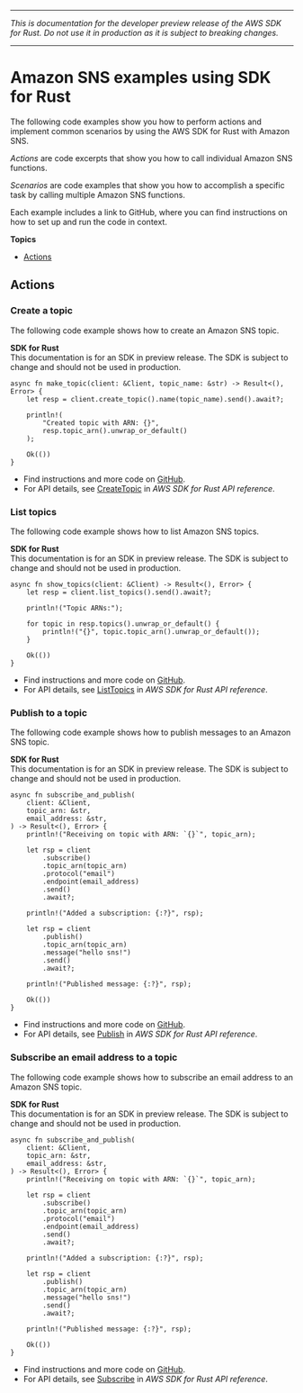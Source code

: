 --------

 *This is documentation for the developer preview release of the AWS SDK for Rust\. Do not use it in production as it is subject to breaking changes\.* 

--------

# Amazon SNS examples using SDK for Rust<a name="rust_sns_code_examples"></a>

The following code examples show you how to perform actions and implement common scenarios by using the AWS SDK for Rust with Amazon SNS\.

*Actions* are code excerpts that show you how to call individual Amazon SNS functions\.

*Scenarios* are code examples that show you how to accomplish a specific task by calling multiple Amazon SNS functions\.

Each example includes a link to GitHub, where you can find instructions on how to set up and run the code in context\.

**Topics**
+ [Actions](#w14aac14b9c61c13)

## Actions<a name="w14aac14b9c61c13"></a>

### Create a topic<a name="sns_CreateTopic_rust_topic"></a>

The following code example shows how to create an Amazon SNS topic\.

**SDK for Rust**  
This documentation is for an SDK in preview release\. The SDK is subject to change and should not be used in production\.
  

```
async fn make_topic(client: &Client, topic_name: &str) -> Result<(), Error> {
    let resp = client.create_topic().name(topic_name).send().await?;

    println!(
        "Created topic with ARN: {}",
        resp.topic_arn().unwrap_or_default()
    );

    Ok(())
}
```
+  Find instructions and more code on [GitHub](https://github.com/awsdocs/aws-doc-sdk-examples/tree/main/rust_dev_preview/sns#code-examples)\. 
+  For API details, see [CreateTopic](https://docs.rs/releases/search?query=aws-sdk) in *AWS SDK for Rust API reference*\. 

### List topics<a name="sns_ListTopics_rust_topic"></a>

The following code example shows how to list Amazon SNS topics\.

**SDK for Rust**  
This documentation is for an SDK in preview release\. The SDK is subject to change and should not be used in production\.
  

```
async fn show_topics(client: &Client) -> Result<(), Error> {
    let resp = client.list_topics().send().await?;

    println!("Topic ARNs:");

    for topic in resp.topics().unwrap_or_default() {
        println!("{}", topic.topic_arn().unwrap_or_default());
    }

    Ok(())
}
```
+  Find instructions and more code on [GitHub](https://github.com/awsdocs/aws-doc-sdk-examples/tree/main/rust_dev_preview/sns#code-examples)\. 
+  For API details, see [ListTopics](https://docs.rs/releases/search?query=aws-sdk) in *AWS SDK for Rust API reference*\. 

### Publish to a topic<a name="sns_Publish_rust_topic"></a>

The following code example shows how to publish messages to an Amazon SNS topic\.

**SDK for Rust**  
This documentation is for an SDK in preview release\. The SDK is subject to change and should not be used in production\.
  

```
async fn subscribe_and_publish(
    client: &Client,
    topic_arn: &str,
    email_address: &str,
) -> Result<(), Error> {
    println!("Receiving on topic with ARN: `{}`", topic_arn);

    let rsp = client
        .subscribe()
        .topic_arn(topic_arn)
        .protocol("email")
        .endpoint(email_address)
        .send()
        .await?;

    println!("Added a subscription: {:?}", rsp);

    let rsp = client
        .publish()
        .topic_arn(topic_arn)
        .message("hello sns!")
        .send()
        .await?;

    println!("Published message: {:?}", rsp);

    Ok(())
}
```
+  Find instructions and more code on [GitHub](https://github.com/awsdocs/aws-doc-sdk-examples/tree/main/rust_dev_preview/sns#code-examples)\. 
+  For API details, see [Publish](https://docs.rs/releases/search?query=aws-sdk) in *AWS SDK for Rust API reference*\. 

### Subscribe an email address to a topic<a name="sns_Subscribe_rust_topic"></a>

The following code example shows how to subscribe an email address to an Amazon SNS topic\.

**SDK for Rust**  
This documentation is for an SDK in preview release\. The SDK is subject to change and should not be used in production\.
  

```
async fn subscribe_and_publish(
    client: &Client,
    topic_arn: &str,
    email_address: &str,
) -> Result<(), Error> {
    println!("Receiving on topic with ARN: `{}`", topic_arn);

    let rsp = client
        .subscribe()
        .topic_arn(topic_arn)
        .protocol("email")
        .endpoint(email_address)
        .send()
        .await?;

    println!("Added a subscription: {:?}", rsp);

    let rsp = client
        .publish()
        .topic_arn(topic_arn)
        .message("hello sns!")
        .send()
        .await?;

    println!("Published message: {:?}", rsp);

    Ok(())
}
```
+  Find instructions and more code on [GitHub](https://github.com/awsdocs/aws-doc-sdk-examples/tree/main/rust_dev_preview/sns#code-examples)\. 
+  For API details, see [Subscribe](https://docs.rs/releases/search?query=aws-sdk) in *AWS SDK for Rust API reference*\. 